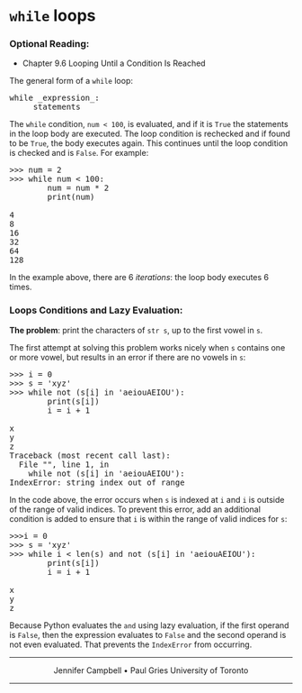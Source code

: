 # `while` loops

### Optional Reading:

*   Chapter 9.6 Looping Until a Condition Is Reached

The general form of a `while` loop:

<pre>
while _expression_:
    _statements_
</pre>

The `while` condition, `num < 100`, is evaluated, and if it is `True` the statements in the loop body are executed. The loop condition is rechecked and if found to be `True`, the body executes again. This continues until the loop condition is checked and is `False`. For example:

<pre>
>>> num = 2
>>> while num < 100:
        num = num * 2
        print(num)

4
8
16
32
64
128
</pre>

In the example above, there are 6 _iterations_: the loop body executes 6 times.

### Loops Conditions and Lazy Evaluation:

**The problem**: print the characters of `str s`, up to the first vowel in `s`.

The first attempt at solving this problem works nicely when `s` contains one or more vowel, but results in an error if there are no vowels in `s`:

<pre>
>>> i = 0
>>> s = 'xyz'
>>> while not (s[i] in 'aeiouAEIOU'):
        print(s[i])
        i = i + 1

x
y
z
Traceback (most recent call last):
  File "<pyshell#73>", line 1, in <module>
    while not (s[i] in 'aeiouAEIOU'):
IndexError: string index out of range
</pre>

In the code above, the error occurs when `s` is indexed at `i` and `i` is outside of the range of valid indices. To prevent this error, add an additional condition is added to ensure that `i` is within the range of valid indices for `s`:

<pre>
>>>i = 0
>>> s = 'xyz'
>>> while i < len(s) and not (s[i] in 'aeiouAEIOU'):
        print(s[i])
        i = i + 1

x
y
z
</pre>

Because Python evaluates the `and` using lazy evaluation, if the first operand is `False`, then the expression evaluates to `False` and the second operand is not even evaluated. That prevents the `IndexError` from occurring.

* * *

<center>Jennifer Campbell • Paul Gries
University of Toronto</center>

* * *